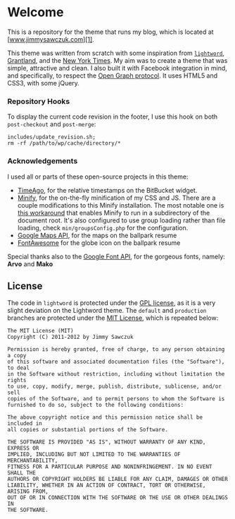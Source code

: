 # Welcome #

This is a repository for the theme that runs my blog, which is located at [www.jimmysawczuk.com][1]. 

This theme was written from scratch with some inspiration from [`lightword`][3], [Grantland][6], and the [New York Times][7]. My aim was to create a theme that was simple, attractive and clean. I also built it with Facebook integration in mind, and specifically, to respect the [Open Graph protocol][8]. It uses HTML5 and CSS3, with some jQuery.

### Repository Hooks ###

To display the current code revision in the footer, I use this hook on both `post-checkout` and `post-merge`:

	includes/update_revision.sh;
	rm -rf /path/to/wp/cache/directory/*

### Acknowledgements ###

I used all or parts of these open-source projects in this theme:

* [TimeAgo][9], for the relative timestamps on the BitBucket widget.
* [Minify][10], for the on-the-fly minification of my CSS and JS. There are a couple modifications to this Minify installation. The most notable one is [this workaround][13] that enables Minify to run in a subdirectory of the document root. It's also configured to use group loading rather than file loading, check `min/groupsConfig.php` for the configuration.
* [Google Maps API][14], for the maps on the ballpark resume
* [FontAwesome][15] for the globe icon on the ballpark resume

Special thanks also to the [Google Font API][11], for the gorgeous fonts, namely: **Arvo** and **Mako**

## License ##

The code in `lightword` is protected under the [GPL license][4], as it is a very slight deviation on the Lightword theme. The `default` and `production` branches are protected under the [MIT License][5], which is repeated below:

	The MIT License (MIT)
	Copyright (C) 2011-2012 by Jimmy Sawczuk

	Permission is hereby granted, free of charge, to any person obtaining a copy
	of this software and associated documentation files (the "Software"), to deal
	in the Software without restriction, including without limitation the rights
	to use, copy, modify, merge, publish, distribute, sublicense, and/or sell
	copies of the Software, and to permit persons to whom the Software is
	furnished to do so, subject to the following conditions:

	The above copyright notice and this permission notice shall be included in
	all copies or substantial portions of the Software.

	THE SOFTWARE IS PROVIDED "AS IS", WITHOUT WARRANTY OF ANY KIND, EXPRESS OR
	IMPLIED, INCLUDING BUT NOT LIMITED TO THE WARRANTIES OF MERCHANTABILITY,
	FITNESS FOR A PARTICULAR PURPOSE AND NONINFRINGEMENT. IN NO EVENT SHALL THE
	AUTHORS OR COPYRIGHT HOLDERS BE LIABLE FOR ANY CLAIM, DAMAGES OR OTHER
	LIABILITY, WHETHER IN AN ACTION OF CONTRACT, TORT OR OTHERWISE, ARISING FROM,
	OUT OF OR IN CONNECTION WITH THE SOFTWARE OR THE USE OR OTHER DEALINGS IN
	THE SOFTWARE.


  [1]: http://www.jimmysawczuk.com
  [2]: http://wordpress.org/extend/themes/profile/andreiluca
  [3]: http://wordpress.org/extend/themes/lightword
  [4]: http://www.opensource.org/licenses/gpl-license.php
  [5]: http://www.opensource.org/licenses/mit-license.php
  [6]: http://www.grantland.com
  [7]: http://www.nytimes.com
  [8]: http://ogp.me
  [9]: http://timeago.yarp.com/
  [10]: http://code.google.com/p/minify/
  [11]: http://code.google.com/apis/webfonts/
  [12]: http://stackoverflow.com/questions/6005751/how-to-display-current-working-copy-version-of-an-hg-repository-on-a-php-page
  [13]: http://code.google.com/p/minify/wiki/AlternateFileLayouts
  [14]: https://developers.google.com/maps/
  [15]: http://fortawesome.github.com/Font-Awesome/